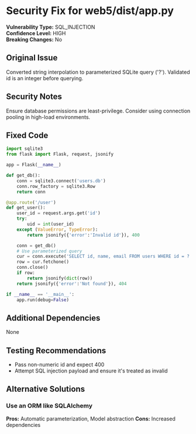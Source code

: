 # Security Fix for web5/dist/app.py

**Vulnerability Type:** SQL_INJECTION  
**Confidence Level:** HIGH  
**Breaking Changes:** No

## Original Issue
Converted string interpolation to parameterized SQLite query ('?'). Validated id is an integer before querying.

## Security Notes
Ensure database permissions are least-privilege. Consider using connection pooling in high-load environments.

## Fixed Code
```py
import sqlite3
from flask import Flask, request, jsonify

app = Flask(__name__)

def get_db():
    conn = sqlite3.connect('users.db')
    conn.row_factory = sqlite3.Row
    return conn

@app.route('/user')
def get_user():
    user_id = request.args.get('id')
    try:
        uid = int(user_id)
    except (ValueError, TypeError):
        return jsonify({'error':'Invalid id'}), 400

    conn = get_db()
    # Use parameterized query
    cur = conn.execute('SELECT id, name, email FROM users WHERE id = ?', (uid,))
    row = cur.fetchone()
    conn.close()
    if row:
        return jsonify(dict(row))
    return jsonify({'error':'Not found'}), 404

if __name__ == '__main__':
    app.run(debug=False)

```

## Additional Dependencies
None

## Testing Recommendations
- Pass non-numeric id and expect 400
- Attempt SQL injection payload and ensure it's treated as invalid

## Alternative Solutions

### Use an ORM like SQLAlchemy
**Pros:** Automatic parameterization, Model abstraction
**Cons:** Increased dependencies

